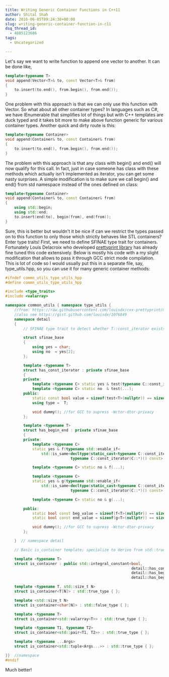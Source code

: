 ```yaml
---
title: Writing Generic Container Functions in C++11
author: Shital Shah
date: 2016-06-05T09:24:38+00:00
slug: writing-generic-container-function-in-c11
dsq_thread_id:
  - 4885123686
tags:
  - Uncategorized

---
```

Let's say we want to write function to append one vector to another. It can be done like,

```cpp
template<typename T>
void append(Vector<T>& to, const Vector<T>& from)
{
    to.insert(to.end(), from.begin(), from.end());
}
```

One problem with this approach is that we can only use this function with Vector. So what about all other container types? In languages such as C#, we have IEnumerable<T> that simplifies lot of things but with C++ templates are duck typed and it takes bit more to make above function generic for various container types. Another quick and dirty route is this:

```cpp
template<typename Container>
void append(Container& to, const Container& from)
{
    to.insert(to.end(), from.begin(), from.end());
}
```

The problem with this approach is that any class with begin() and end() will now qualify for this call. In fact, just in case someone has class with these methods which actually isn't implemented as iterator, you can get some nasty surprises. A simple modification is to make sure we call begin() and end() from std namespace instead of the ones defined on class:

```cpp
template<typename Container>
void append(Container& to, const Container& from)
{
    using std::begin;
    using std::end;
    to.insert(end(to), begin(from), end(from));
}
```

Sure, this is better but wouldn't it be nice if can we restrict the types passed on to this function to only those which strictly behaves like STL containers? Enter type traits! First, we need to define SFINAE type trait for containers. Fortunately Louis Delacroix who developed [prettyprint library][1] has already fine tuned this code extensively. Below is mostly his code with a my slight modification that allows to pass it through GCC strict mode compilation. This is lot of code so I would usually put this in a separate file, say, type_utils.hpp, so you can use it for many generic container methods:

```cpp
#ifndef commn_utils_type_utils_hpp
#define commn_utils_type_utils_hpp

#include <type_traits>
#include <valarray>

namespace common_utils { namespace type_utils {
	//from: https://raw.githubusercontent.com/louisdx/cxx-prettyprint/master/prettyprint.hpp
	//also see https://gist.github.com/louisdx/1076849
    namespace detail
    {
        // SFINAE type trait to detect whether T::const_iterator exists.

        struct sfinae_base
        {
            using yes = char;
            using no  = yes[2];
        };

        template <typename T>
        struct has_const_iterator : private sfinae_base
        {
        private:
            template <typename C> static yes & test(typename C::const_iterator*);
            template <typename C> static no  & test(...);
        public:
            static const bool value = sizeof(test<T>(nullptr)) == sizeof(yes);
            using type =  T;

            void dummy(); //for GCC to supress -Wctor-dtor-privacy
        };

        template <typename T>
        struct has_begin_end : private sfinae_base
        {
        private:
            template <typename C>
            static yes & f(typename std::enable_if<
                std::is_same<decltype(static_cast<typename C::const_iterator(C::*)() const>(&C::begin)),
                             typename C::const_iterator(C::*)() const>::value>::type *);

            template <typename C> static no & f(...);

            template <typename C>
            static yes & g(typename std::enable_if<
                std::is_same<decltype(static_cast<typename C::const_iterator(C::*)() const>(&C::end)),
                             typename C::const_iterator(C::*)() const>::value, void>::type*);

            template <typename C> static no & g(...);

        public:
            static bool const beg_value = sizeof(f<T>(nullptr)) == sizeof(yes);
            static bool const end_value = sizeof(g<T>(nullptr)) == sizeof(yes);

            void dummy(); //for GCC to supress -Wctor-dtor-privacy
        };

    }  // namespace detail

    // Basic is_container template; specialize to derive from std::true_type for all desired container types

    template <typename T>
    struct is_container : public std::integral_constant<bool,
                                                        detail::has_const_iterator<T>::value &&
                                                        detail::has_begin_end<T>::beg_value  &&
                                                        detail::has_begin_end<T>::end_value> { };

    template <typename T, std::size_t N>
    struct is_container<T[N]> : std::true_type { };

    template <std::size_t N>
    struct is_container<char[N]> : std::false_type { };

    template <typename T>
    struct is_container<std::valarray<T>> : std::true_type { };

    template <typename T1, typename T2>
    struct is_container<std::pair<T1, T2>> : std::true_type { };

    template <typename ...Args>
    struct is_container<std::tuple<Args...>> : std::true_type { };

}}	//namespace
#endif
```

Much better!

 [1]: http://louisdx.github.io/cxx-prettyprint/